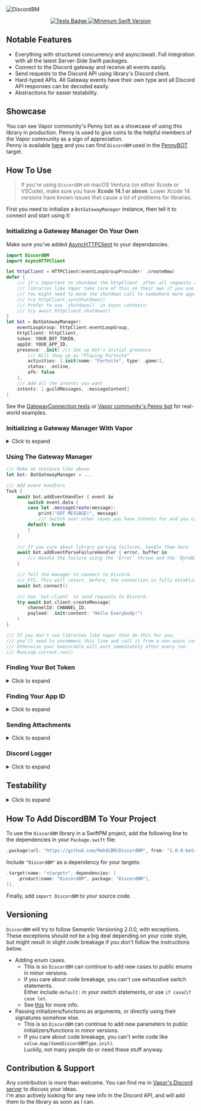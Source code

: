![DiscordBM](https://user-images.githubusercontent.com/54685446/201329617-9fd91ab0-35c2-42c2-8963-47b68c6a490a.png)

<p align="center">
	<a href="https://github.com/MahdiBM/DiscordBM/actions/workflows/tests.yml">
        <img src="https://github.com/MahdiBM/DiscordBM/actions/workflows/tests.yml/badge.svg" alt="Tests Badge">
    </a>
    <a href="https://swift.org">
        <img src="https://img.shields.io/badge/swift-5.6-brightgreen.svg" alt="Minimum Swift Version">
    </a>
</p>

## Notable Features
* Everything with structured concurrency and async/await. Full integration with all the latest Server-Side Swift packages.
* Connect to the Discord gateway and receive all events easily.
* Send requests to the Discord API using library's Discord client.
* Hard-typed APIs. All Gateway events have their own type and all Discord API responses can be decoded easily.
* Abstractions for easier testability.

## Showcase
You can see Vapor community's Penny bot as a showcase of using this library in production. Penny is used to give coins to the helpful members of the Vapor community as a sign of appreciation.   
Penny is available [here](https://github.com/vapor/penny-bot) and you can find `DiscordBM` used in the [PennyBOT](https://github.com/vapor/penny-bot/tree/main/CODE/Sources/PennyBOT) target.

## How To Use
  
> If you're using `DiscordBM` on macOS Ventura (on either Xcode or VSCode), make sure you have **Xcode 14.1 or above**. Lower Xcode 14 versions have known issues that cause a lot of problems for libraries.    

First you need to initialize a `BotGatewayManager` instance, then tell it to connect and start using it:

### Initializing a Gateway Manager On Your Own

Make sure you've added [AsyncHTTPClient](https://github.com/swift-server/async-http-client) to your dependancies.
```swift
import DiscordBM
import AsyncHTTPClient

let httpClient = HTTPClient(eventLoopGroupProvider: .createNew)
defer {
    /// it's important to shutdown the httpClient _after all requests are done_, even if one failed
    /// libraries like Vapor take care of this on their own if you use the shared http client
    /// You might need to move the shutdown call to somewhere more appropriate, based on your app:
    /// try httpClient.syncShutdown()
    /// Prefer to use `shutdown()` in async contexts:
    /// try await httpClient.shutdown()
}
let bot = BotGatewayManager(
    eventLoopGroup: httpClient.eventLoopGroup,
    httpClient: httpClient,
    token: YOUR_BOT_TOKEN,
    appId: YOUR_APP_ID,
    presence: .init( /// Set up bot's initial presence
        /// Will show up as "Playing Fortnite"
        activities: [.init(name: "Fortnite", type: .game)], 
        status: .online,
        afk: false
    ),
    /// Add all the intents you want
    intents: [.guildMessages, .messageContent]
)
```
See the [GatewayConnection tests](https://github.com/MahdiBM/DiscordBM/blob/main/Tests/IntegrationTests/GatwayConnection.swift) or [Vapor community's Penny bot](https://github.com/vapor/penny-bot/blob/main/CODE/Sources/PennyBOT/Bot.swift) for real-world examples.

### Initializing a Gateway Manager With Vapor
<details>
  <summary> Click to expand </summary>
  
```swift
import DiscordBM
import Vapor

let app: Application = YOUR_VAPOR_APPLICATION
let bot = BotGatewayManager(
    eventLoopGroup: app.eventLoopGroup,
    httpClient: app.http.client.shared,
    token: YOUR_BOT_TOKEN,
    appId: YOUR_APP_ID,
    presence: .init( /// Set up bot's initial presence
        /// Will show up as "Playing Fortnite"
        activities: [.init(name: "Fortnite", type: .game)],
        status: .online,
        afk: false
    ),
    /// Add all the intents you want
    intents: [.guildMessages, .messageContent]
)
```

</details>

### Using The Gateway Manager
```swift
/// Make an instance like above
let bot: BotGatewayManager = ...

/// Add event handlers
Task {
    await bot.addEventHandler { event in
        switch event.data {
        case let .messageCreate(message):
            print("GOT MESSAGE!", message)
            /// Switch over other cases you have intents for and you care about
        default: break
        }
    }
    
    /// If you care about library parsing failures, handle them here
    await bot.addEventParseFailureHandler { error, buffer in
        /// Handle the failure using the `Error` thrown and the `ByteBuffer` received
    }

    /// Tell the manager to connect to Discord.
    /// FYI, This will return _before_ the connection is fully established
    await bot.connect()

    /// Use `bot.client` to send requests to Discord.
    try await bot.client.createMessage(
        channelId: CHANNEL_ID,
        payload: .init(content: "Hello Everybody!")
    )
}

/// If you don't use libraries like Vapor that do this for you, 
/// you'll need to uncomment this line and call it from a non-async context.
/// Otherwise your executable will exit immediately after every run.
/// RunLoop.current.run()
```

### Finding Your Bot Token
<details>
  <summary> Click to expand </summary>
  
In [Discord developer portal](https://discord.com/developers/applications):
![Finding Bot Token](https://user-images.githubusercontent.com/54685446/200565393-ea31c2ad-fd3a-44a1-9789-89460ab5d1a9.png)

</details>

### Finding Your App ID
<details>
  <summary> Click to expand </summary>
  
In [Discord developer portal](https://discord.com/developers/applications):
![Finding App ID](https://user-images.githubusercontent.com/54685446/200565475-9893d326-423e-4344-a853-9de2f9ed25b4.png)

</details>

### Sending Attachments
<details>
  <summary> Click to expand </summary>
  
It's usually better to send a link of your media to Discord, instead of sending the actual file.   
However, `DiscordBM` still supports sending files directly.   
```swift
Task {
    /// Raw data of anything like an image
    let image: ByteBuffer = ...
    
    /// Example 1
    try await bot.client.createMessage(
        channelId: CHANNEL_ID,
        payload: .init(
            content: "A message with an attachment!",
            files: [.init(data: image, filename: "pic.png")],
            attachments: [.init(index: 0, description: "Picture of something secret :)")]
            ///                 ~~~~~~~^ `0` is the index of the attachment in the `files` array.
        )
    )
    
    /// Example 2
    try await bot.client.createMessage(
        channelId: CHANNEL_ID,
        payload: .init(
            embeds: [.init(
                title: "An embed with an attachment!",
                image: .init(url: .attachment(name: "penguin.png"))
                ///                          ~~~~~~~^ `penguin.png` is the name of the attachment in the `files` array.   
            )],
            files: [.init(data: image, filename: "penguin.png")]
        )
     )
}
```
Take a look at `testMultipartPayload()` in [/Tests/DiscordClientTests](https://github.com/MahdiBM/DiscordBM/blob/main/Tests/IntegrationTests/DiscordClient.swift) to see how you can send media in a real-world situation.

</details>

### Discord Logger
<details>
  <summary> Click to expand </summary>

`DiscordBM` comes with a `LogHandler` which can send all your logs to Discord:
```swift
import DiscordBM
import Logging

/// Configure the Discord Logging Manager.
DiscordGlobalConfiguration.logManager = DiscordLogManager(
    client: DefaultDiscordClient(
        httpClient: HTTP_CLIENT_YOU_MADE_IN_PREVIOUS_STEPS,
        token: YOUR_BOT_TOKEN,
	appId: nil
    ),
    configuration: .init(fallbackLogger: Logger(
        label: "DiscordBMFallback",
        factory: StreamLogHandler.standardOutput(label:metadataProvider:)
    ))
)

/// Bootstrap the `LoggingSystem`. After this, all your `Logger`s will automagically start using `DiscordLogHandler`.
LoggingSystem.bootstrapWithDiscordLogger(
    /// The address to send the logs to. You can easily create a webhook using any Discord client app you're using.
    address: .webhook(.url(WEBHOOK_URL)),
    makeStdoutLogHandler: StreamLogHandler.standardOutput(label:metadataProvider:)
)
/// Make sure you haven't called `LoggingSystem.bootstrap` anywhere else, because you can only call it once.
/// For example Vapor's templates use `LoggingSystem.bootstrap` on boot, and you need to remove that.
```
`DiscordLogManager` comes with a ton of useful configuration options.   
Here is an example of a decently-configured `DiscordLogManager`:   
Read `DiscordLogManager.Configuration.init` documentation for full info.

```swift
DiscordGlobalConfiguration.logManager = DiscordLogManager(
    client: DefaultDiscordClient(
        httpClient: HTTP_CLIENT_YOU_MADE_IN_PREVIOUS_STEPS,
        token: YOUR_BOT_TOKEN,
        appId: nil
    ), configuration: .init(
        fallbackLogger: Logger(
            label: "DiscordBMFallback",
            factory: StreamLogHandler.standardOutput(label:metadataProvider:)
        ),
        aliveNotice: .init(
            address: .webhook(.url(WEBHOOK_URL)),
            interval: .hours(1),
            message: "I'm Alive! :)",
            color: .blue,
            initialNoticeMention: .user("970723029262942248")
        ),
        mentions: [
            .critical: .role("970723029262942248"),
            .error: .role("970723101044244510"),
            .warning: .role("970723134149918800"),
            .trace: .role("970723180706668584"),
            .debug: .role("970723199761383484"),
            .notice: .role("970723218551865384"),
            .info: .role("970723238097330237"),
        ],
        extraMetadata: [.warning, .error, .critical],
        disabledLogLevels: [.debug, .trace]
    )
)
```

</details>

## Testability
<details>
  <summary> Click to expand </summary>

`DiscordBM` comes with tools to make testing your app easier.   
* You can type-erase your `BotGatewayManager`s using the `GatewayManager` protocol so you can override your gateway manager with a mocked implementation in tests.   
* You can also do the same for `DefaultDiscordClient` and type-erase it using the `DiscordClient` protocol so you can provide a mocked implementation when testing.

</details>

## How To Add DiscordBM To Your Project

To use the `DiscordBM` library in a SwiftPM project, 
add the following line to the dependencies in your `Package.swift` file:

```swift
.package(url: "https://github.com/MahdiBM/DiscordBM", from: "1.0.0-beta.1"),
```

Include `"DiscordBM"` as a dependency for your targets:

```swift
.target(name: "<target>", dependencies: [
    .product(name: "DiscordBM", package: "DiscordBM"),
]),
```

Finally, add `import DiscordBM` to your source code.

## Versioning
`DiscordBM` will try to follow Semantic Versioning 2.0.0, with exceptions.     
These exceptions should not be a big deal depending on your code style, but might result in slight code breakage if you don't follow the instructions below.       
* Adding enum cases.
  * This is so `DiscordBM` can continue to add new cases to public enums in minor versions.
  * If you care about code breakage, you can't use exhaustive switch statements.   
    Either include `default:` in your switch statements, or use `if case`/`if case let`.
  * See [this](https://forums.swift.org/t/extensible-enumerations-for-non-resilient-libraries/35900) for more info.
* Passing initializers/functions as arguments, or directly using their signatures somehow else.
  * This is so `DiscordBM` can continue to add new parameters to public initializers/functions in minor versions.   
  * If you care about code breakage, you can't write code like `value.map(SomeDiscordBMType.init)`.   
    Luckily, not many people do or need these stuff anyway.

## Contribution & Support
Any contribution is more than welcome. You can find me in [Vapor's Discord server](https://discord.com/invite/vapor) to discuss your ideas.   
I'm also actively looking for any new info in the Discord API, and will add them to the library as soon as I can.
